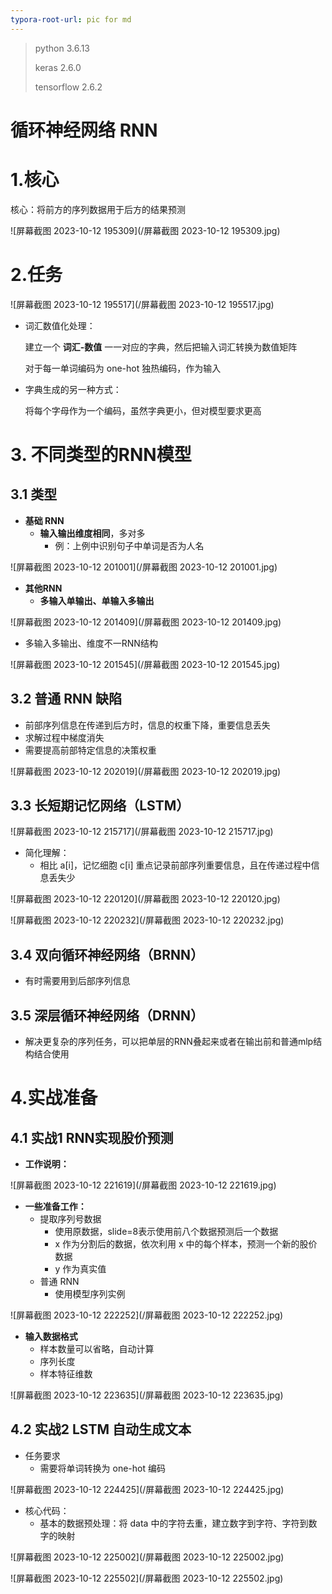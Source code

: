 ```yaml
---
typora-root-url: pic for md
---
```


>python 3.6.13
>
>keras 2.6.0
>
>tensorflow 2.6.2





# 循环神经网络 RNN



# 1.核心

核心：将前方的序列数据用于后方的结果预测

![屏幕截图 2023-10-12 195309](/屏幕截图 2023-10-12 195309.jpg)





# 2.任务

![屏幕截图 2023-10-12 195517](/屏幕截图 2023-10-12 195517.jpg)



- 词汇数值化处理：

  建立一个  **词汇-数值**  一一对应的字典，然后把输入词汇转换为数值矩阵

  对于每一单词编码为 one-hot 独热编码，作为输入

- 字典生成的另一种方式：

  将每个字母作为一个编码，虽然字典更小，但对模型要求更高



# 3. 不同类型的RNN模型

## 3.1 类型

- **基础 RNN**
  - **输入输出维度相同**，多对多
    - 例：上例中识别句子中单词是否为人名

![屏幕截图 2023-10-12 201001](/屏幕截图 2023-10-12 201001.jpg)

- **其他RNN** 
  - **多输入单输出、单输入多输出**

![屏幕截图 2023-10-12 201409](/屏幕截图 2023-10-12 201409.jpg)



- 多输入多输出、维度不一RNN结构

![屏幕截图 2023-10-12 201545](/屏幕截图 2023-10-12 201545.jpg)



## 3.2 普通 RNN 缺陷

- 前部序列信息在传递到后方时，信息的权重下降，重要信息丢失
- 求解过程中梯度消失
- 需要提高前部特定信息的决策权重

![屏幕截图 2023-10-12 202019](/屏幕截图 2023-10-12 202019.jpg)



## 3.3 长短期记忆网络（LSTM）

![屏幕截图 2023-10-12 215717](/屏幕截图 2023-10-12 215717.jpg)

- 简化理解：
  - 相比 a[i]，记忆细胞 c[i] 重点记录前部序列重要信息，且在传递过程中信息丢失少

![屏幕截图 2023-10-12 220120](/屏幕截图 2023-10-12 220120.jpg)



![屏幕截图 2023-10-12 220232](/屏幕截图 2023-10-12 220232.jpg)



## 3.4 双向循环神经网络（BRNN）

- 有时需要用到后部序列信息



## 3.5 深层循环神经网络（DRNN）

- 解决更复杂的序列任务，可以把单层的RNN叠起来或者在输出前和普通mlp结构结合使用



# 4.实战准备

## 4.1 实战1 RNN实现股价预测

- **工作说明：**

![屏幕截图 2023-10-12 221619](/屏幕截图 2023-10-12 221619.jpg)

- **一些准备工作：**
  - 提取序列号数据
    - 使用原数据，slide=8表示使用前八个数据预测后一个数据
    - x 作为分割后的数据，依次利用 x 中的每个样本，预测一个新的股价数据
    - y 作为真实值
  - 普通 RNN 
    - 使用模型序列实例

![屏幕截图 2023-10-12 222252](/屏幕截图 2023-10-12 222252.jpg)



- **输入数据格式**
  - 样本数量可以省略，自动计算
  - 序列长度
  - 样本特征维数

![屏幕截图 2023-10-12 223635](/屏幕截图 2023-10-12 223635.jpg)

## 4.2 实战2 LSTM 自动生成文本

- 任务要求
  - 需要将单词转换为 one-hot 编码

![屏幕截图 2023-10-12 224425](/屏幕截图 2023-10-12 224425.jpg)

- 核心代码：
  - 基本的数据预处理：将 data 中的字符去重，建立数字到字符、字符到数字的映射

![屏幕截图 2023-10-12 225002](/屏幕截图 2023-10-12 225002.jpg)

![屏幕截图 2023-10-12 225502](/屏幕截图 2023-10-12 225502.jpg)

















